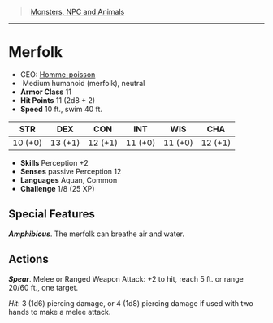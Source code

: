 ﻿---
!MonsterVO
Type: humanoid (merfolk)
Size: Medium
Alignment: neutral
ArmorClass: 11
HitPoints: 11 (2d8 + 2)
Speed: 10 ft., swim 40 ft.
Strength: 10 (+0)
Dexterity: 13 (+1)
Constitution: 12 (+1)
Intelligence: 11 (+0)
Wisdom: 11 (+0)
Charisma: 12 (+1)
Skills: Perception +2
Senses: passive Perception 12
Languages: Aquan, Common
Challenge: 1/8 (25 XP)
Id: monsters_vo.md#merfolk
ParentLink: monsters_vo.md#monsters-npc-and-animals
Name: Merfolk
ParentName: Monsters, NPC and Animals
NameLevel: 1
AltName: '[Homme-poisson](hd_monsters_homme_poisson.md)'
Attributes: {}
---
> [Monsters, NPC and Animals](srd_monsters.md)

---

# Merfolk

- CEO: [Homme-poisson](hd_monsters_homme_poisson.md)
-  Medium humanoid (merfolk), neutral
- **Armor Class** 11
- **Hit Points** 11 (2d8 + 2)
- **Speed** 10 ft., swim 40 ft.

|STR|DEX|CON|INT|WIS|CHA|
|---|---|---|---|---|---|
|10 (+0)|13 (+1)|12 (+1)|11 (+0)|11 (+0)|12 (+1)|

- **Skills** Perception +2
- **Senses** passive Perception 12
- **Languages** Aquan, Common
- **Challenge** 1/8 (25 XP)

## Special Features

**_Amphibious_**. The merfolk can breathe air and water.

## Actions

**_Spear_**. Melee or Ranged Weapon Attack: +2 to hit, reach 5 ft. or range 20/60 ft., one target.

_Hit_: 3 (1d6) piercing damage, or 4 (1d8) piercing damage if used with two hands to make a melee attack.

